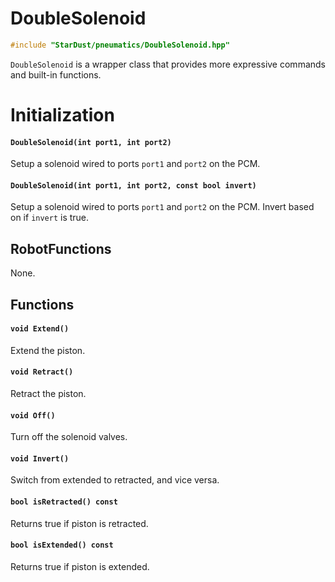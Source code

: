 # DoubleSolenoid

```cpp
#include "StarDust/pneumatics/DoubleSolenoid.hpp"
```

`DoubleSolenoid` is a wrapper class that provides more expressive commands and built-in functions.

# Initialization

#### `DoubleSolenoid(int port1, int port2)`

Setup a solenoid wired to ports `port1` and `port2` on the PCM.

#### `DoubleSolenoid(int port1, int port2, const bool invert)`

Setup a solenoid wired to ports `port1` and `port2` on the PCM. Invert based on if `invert` is true.

## RobotFunctions

None.

## Functions

#### `void Extend()`

Extend the piston.

#### `void Retract()`

Retract the piston.

#### `void Off()`

Turn off the solenoid valves.

#### `void Invert()`

Switch from extended to retracted, and vice versa.

#### `bool isRetracted() const`

Returns true if piston is retracted.

#### `bool isExtended() const`

Returns true if piston is extended.